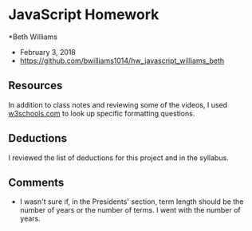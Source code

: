 # JavaScript Homework
*Beth Williams
* February 3, 2018
* https://github.com/bwilliams1014/hw_javascript_williams_beth

## Resources
In addition to class notes and reviewing some of the videos, I used [w3schools.com](www.w3schools.com) to look up specific formatting questions.

## Deductions
I reviewed the list of deductions for this project and in the syllabus.

## Comments

* I wasn't sure if, in the Presidents' section, term length should be the number of years or the number of terms. I went with the number of years.

